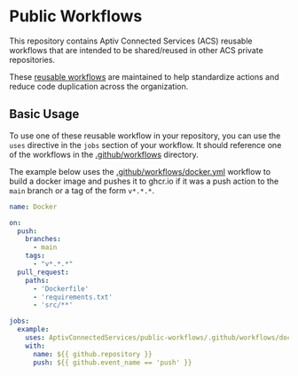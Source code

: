 # Public Workflows
This repository contains Aptiv Connected Services (ACS) reusable workflows that are intended to be shared/reused in other ACS private repositories. 

These [reusable workflows](https://docs.github.com/en/actions/using-workflows/reusing-workflows) are maintained to help standardize actions and reduce code duplication across the organization.

## Basic Usage
To use one of these reusable workflow in your repository, you can use the `uses` directive in the `jobs` section of your workflow. It should reference one of the workflows in the [.github/workflows](.github/workflows) directory.

The example below uses the [.github/workflows/docker.yml](.github/workflows/docker.yml) workflow to build a docker image and pushes it to ghcr.io if it was a push action to the `main` branch or a tag of the form `v*.*.*`.
```yaml
name: Docker

on:
  push:
    branches:
      - main
    tags:
      - "v*.*.*"
  pull_request:
    paths:
      - 'Dockerfile'
      - 'requirements.txt'
      - 'src/**'

jobs:
  example:
    uses: AptivConnectedServices/public-workflows/.github/workflows/docker.yml@main
    with:
      name: ${{ github.repository }}
      push: ${{ github.event_name == 'push' }}
```
